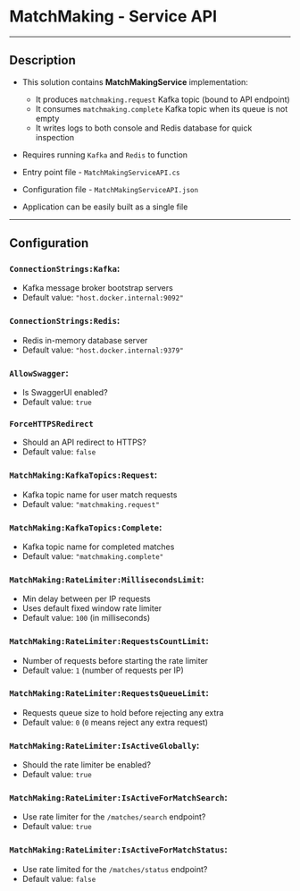 # MatchMaking - Service API

---

## Description

- This solution contains **MatchMakingService** implementation:
	- It produces `matchmaking.request` Kafka topic (bound to API endpoint)
	- It consumes `matchmaking.complete` Kafka topic when its queue is not empty
	- It writes logs to both console and Redis database for quick inspection
- Requires running `Kafka` and `Redis` to function


- Entry point file - `MatchMakingServiceAPI.cs`
- Configuration file - `MatchMakingServiceAPI.json`
- Application can be easily built as a single file

---

## Configuration

### `ConnectionStrings:Kafka`:

- Kafka message broker bootstrap servers
- Default value: `"host.docker.internal:9092"`

### `ConnectionStrings:Redis`:

- Redis in-memory database server
- Default value: `"host.docker.internal:9379"`

### `AllowSwagger`:

- Is SwaggerUI enabled?
- Default value: `true`

### `ForceHTTPSRedirect`

- Should an API redirect to HTTPS?
- Default value: `false`

### `MatchMaking:KafkaTopics:Request`:

- Kafka topic name for user match requests
- Default value: `"matchmaking.request"`

### `MatchMaking:KafkaTopics:Complete`:

- Kafka topic name for completed matches
- Default value: `"matchmaking.complete"`

### `MatchMaking:RateLimiter:MillisecondsLimit`:

- Min delay between per IP requests
- Uses default fixed window rate limiter
- Default value: `100` (in milliseconds)

### `MatchMaking:RateLimiter:RequestsCountLimit`:

- Number of requests before starting the rate limiter
- Default value: `1` (number of requests per IP)

### `MatchMaking:RateLimiter:RequestsQueueLimit`:

- Requests queue size to hold before rejecting any extra
- Default value: `0` (`0` means reject any extra request)

### `MatchMaking:RateLimiter:IsActiveGlobally`:

- Should the rate limiter be enabled?
- Default value: `true`

### `MatchMaking:RateLimiter:IsActiveForMatchSearch`:

- Use rate limiter for the `/matches/search` endpoint?
- Default value: `true`

### `MatchMaking:RateLimiter:IsActiveForMatchStatus`:

- Use rate limited for the `/matches/status` endpoint?
- Default value: `false`